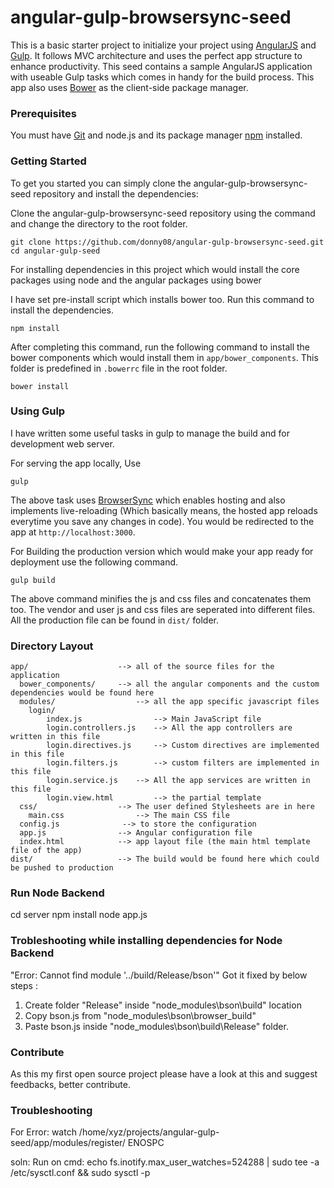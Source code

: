 # angular-gulp-browsersync-seed

This is a basic starter project to initialize your project using [AngularJS](http://angularjs.org/) and [Gulp](http://gulpjs.com/). It follows MVC architecture and uses the perfect app structure to enhance productivity. This seed contains a sample AngularJS application with useable Gulp tasks which comes in handy for the build process. This app also uses [Bower](https://bower.io/) as the client-side package manager.

### Prerequisites

You must have [Git](http://git-scm.com/) and node.js and its package manager [npm](http://nodejs.org/) installed.

### Getting Started

To get you started you can simply clone the angular-gulp-browsersync-seed repository and install the dependencies:

Clone the angular-gulp-browsersync-seed repository using the command and change the directory to the root folder.

```
git clone https://github.com/donny08/angular-gulp-browsersync-seed.git
cd angular-gulp-seed
```

For installing dependencies in this project which would install the core packages using node and the angular packages using bower

I have set pre-install script which installs bower too. Run this command to install the dependencies.

```
npm install
```
After completing this command, run the following command to install the bower components which would install them in `app/bower_components`. This folder is predefined in `.bowerrc` file in the root folder.

```
bower install
```

### Using Gulp

I have written some useful tasks in gulp to manage the build and for development web server.

For serving the app locally, Use

```
gulp
```

The above task uses [BrowserSync](https://www.browsersync.io/) which enables hosting and also implements live-reloading (Which basically means, the hosted app reloads everytime you save any changes in code). You would be redirected to the app at `http://localhost:3000`.

For Building the production version which would make your app ready for deployment use the following command.

```
gulp build
```

The above command minifies the js and css files and concatenates them too. The vendor and user js and css files are seperated into different files. All the production file can be found in `dist/` folder. 


### Directory Layout

```
app/                    --> all of the source files for the application
  bower_components/     --> all the angular components and the custom dependencies would be found here  
  modules/           		--> all the app specific javascript files
    login/
      	index.js             	--> Main JavaScript file      	
      	login.controllers.js 	--> All the app controllers are written in this file
      	login.directives.js  	--> Custom directives are implemented in this file
      	login.filters.js     	--> custom filters are implemented in this file
        login.service.js    --> All the app services are written in this file
      	login.view.html 		--> the partial template
  css/                	--> The user defined Stylesheets are in here
    main.css                --> The main CSS file 
  config.js              --> to store the configuration
  app.js                --> Angular configuration file
  index.html            --> app layout file (the main html template file of the app)
dist/                   --> The build would be found here which could be pushed to production
```
### Run Node Backend

 cd server
 npm install
 node app.js

### Trobleshooting while installing dependencies for Node Backend

"Error: Cannot find module '../build/Release/bson'"
Got it fixed by below steps :

1. Create folder "Release" inside "node_modules\bson\build\" location
2. Copy bson.js from "node_modules\bson\browser_build\"
3. Paste bson.js inside "node_modules\bson\build\Release" folder.

### Contribute 

As this my first open source project please have a look at this and suggest feedbacks, better contribute. 

### Troubleshooting

For Error: watch /home/xyz/projects/angular-gulp-seed/app/modules/register/ ENOSPC

soln: Run on cmd: echo fs.inotify.max_user_watches=524288 | sudo tee -a /etc/sysctl.conf && sudo sysctl -p 
